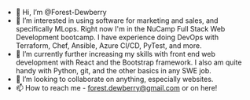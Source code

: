 - 👋 Hi, I’m @Forest-Dewberry
- 👀 I’m interested in using software for marketing and sales, and specifically MLops. Right now I'm in the NuCamp Full Stack Web Development bootcamp. I have experience doing DevOps with Terraform, Chef, Ansible, Azure CI/CD, PyTest, and more.
- 🌱 I’m currently further increasing my skills with front end web development with React and the Bootstrap framework. I also am quite handy with Python, git, and the other basics in any SWE job.
- 💞️ I’m looking to collaborate on anything, especially websites.
- 📫 How to reach me - forest.dewberry@gmail.com or on here!


<!---
Forest-Dewberry/Forest-Dewberry is a ✨ special ✨ repository because its `README.md` (this file) appears on your GitHub profile.
You can click the Preview link to take a look at your changes.
--->
